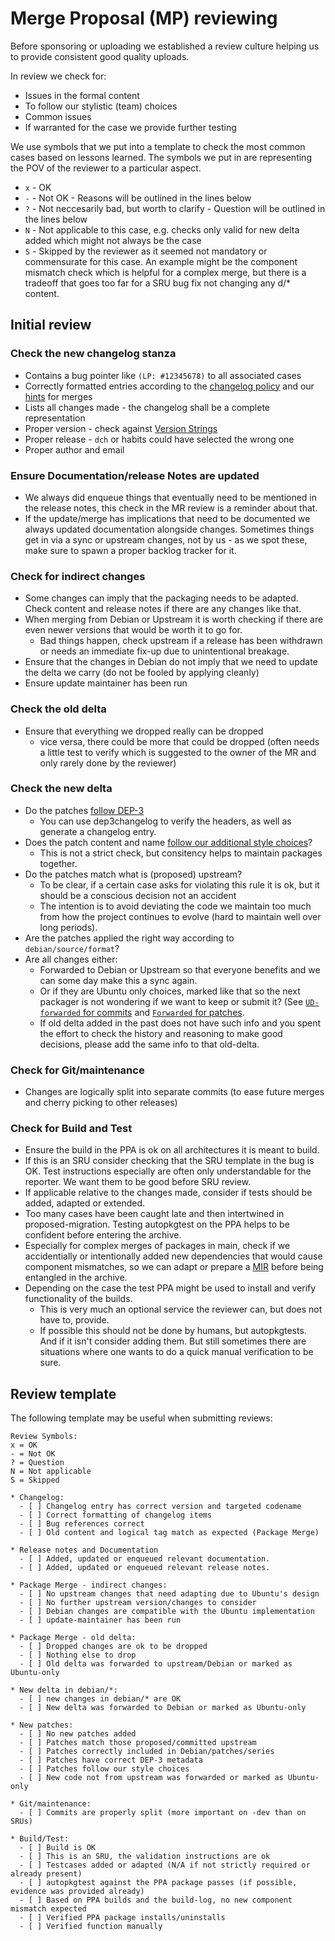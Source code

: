 # Merge Proposal (MP) reviewing

Before sponsoring or uploading we established a review culture helping us
to provide consistent good quality uploads.

In review we check for:
* Issues in the formal content
* To follow our stylistic (team) choices
* Common issues
* If warranted for the case we provide further testing

We use symbols that we put into a template to check the most common cases based
on lessons learned. The symbols we put in are representing the POV of the
reviewer to a particular aspect.

* `x` - OK
* `-` - Not OK - Reasons will be outlined in the lines below
* `?` - Not neccesarily bad, but worth to clarify - Question will be outlined in the lines below
* `N` - Not applicable to this case, e.g. checks only valid for new delta added which might not always be the case
* `S` - Skipped by the reviewer as it seemed not mandatory or commensurate for this case. An example might be the component mismatch check which is helpful for a complex merge, but there is a tradeoff that goes too far for a SRU bug fix not changing any d/* content.

## Initial review

### Check the new changelog stanza

* Contains a bug pointer like `(LP: #12345678)` to all associated cases
* Correctly formatted entries according to the [changelog policy](https://www.debian.org/doc/debian-policy/ch-source.html#debian-changelog-debian-changelog) and our [hints](PackageMerging.md#fix-the-changelog) for merges
* Lists all changes made - the changelog shall be a complete representation
* Proper version - check against [Version Strings](VersionStrings.md)
* Proper release - `dch` or habits could have selected the wrong one
* Proper author and email

### Ensure Documentation/release Notes are updated

* We always did enqueue things that eventually need to be mentioned in the release notes, this check in the MR review is a reminder about that.
* If the update/merge has implications that need to be documented we always updated documentation alongside changes. Sometimes things get in via a sync or upstream changes, not by us - as we spot these, make sure to spawn a proper backlog tracker for it.

### Check for indirect changes

* Some changes can imply that the packaging needs to be adapted. Check content and release notes if there are any changes like that.
* When merging from Debian or Upstream it is worth checking if there are even newer versions that would be worth it to go for.
  * Bad things happen, check upstream if a release has been withdrawn or needs an immediate fix-up due to unintentional breakage.
* Ensure that the changes in Debian do not imply that we need to update the delta we carry (do not be fooled by applying cleanly)
* Ensure update maintainer has been run

### Check the old delta

* Ensure that everything we dropped really can be dropped
  * vice versa, there could be more that could be dropped (often needs a little test to verify which is suggested to the owner of the MR and only rarely done by the reviewer)

### Check the new delta

* Do the patches [follow DEP-3](http://dep.debian.net/deps/dep3/)
  * You can use dep3changelog to verify the headers, as well as generate a changelog entry.
* Does the patch content and name [follow our additional style choices](DebianPatch.md)?
  * This is not a strict check, but consitency helps to maintain packages together.
* Do the patches match what is (proposed) upstream?
  * To be clear, if a certain case asks for violating this rule it is ok, but it should be a conscious decision not an accident
  * The intention is to avoid deviating the code we maintain too much from how the project continues to evolve (hard to maintain well over long periods).
* Are the patches applied the right way according to `debian/source/format`?
* Are all changes either:
  * Forwarded to Debian or Upstream so that everyone benefits and we can some day make this a sync again.
  * Or if they are Ubuntu only choices, marked like that so the next packager is not wondering if we want to keep or submit it? (See [`UD-forwarded` for commits](CommittingChanges.md#the-commit-message) and [`Forwarded` for patches](DebianPatch.md#the-patchfile-header).
  * If old delta added in the past does not have such info and you spent the effort to check the history and reasoning to make good decisions, please add the same info to that old-delta.

### Check for Git/maintenance

* Changes are logically split into separate commits (to ease future merges and cherry picking to other releases)

### Check for Build and Test

* Ensure the build in the PPA is ok on all architectures it is meant to build.
* If this is an SRU consider checking that the SRU template in the bug is OK. Test instructions especially are often only understandable for the reporter. We want them to be good before SRU review.
* If applicable relative to the changes made, consider if tests should be added, adapted or extended.
* Too many cases have been caught late and then intertwined in proposed-migration. Testing autopkgtest on the PPA helps to be confident before entering the archive.
* Especially for complex merges of packages in main, check if we accidentially or intentionally added new dependencies that would cause component mismatches, so we can adapt or prepare a [MIR](MainInclusion.md) before being entangled in the archive.
* Depending on the case the test PPA might be used to install and verify functionality of the builds.
  * This is very much an optional service the reviewer can, but does not have to, provide.
  * If possible this should not be done by humans, but autopkgtests. And if it isn't consider adding them. But still sometimes there are situations where one wants to do a quick manual verification to be sure.


## Review template

The following template may be useful when submitting reviews:

```
Review Symbols:
x = OK
- = Not OK
? = Question
N = Not applicable
S = Skipped

* Changelog:
  - [ ] Changelog entry has correct version and targeted codename
  - [ ] Correct formatting of changelog items
  - [ ] Bug references correct
  - [ ] Old content and logical tag match as expected (Package Merge)

* Release notes and Documentation
  - [ ] Added, updated or enqueued relevant documentation.
  - [ ] Added, updated or enqueued relevant release notes.

* Package Merge - indirect changes:
  - [ ] No upstream changes that need adapting due to Ubuntu's design
  - [ ] No further upstream version/changes to consider
  - [ ] Debian changes are compatible with the Ubuntu implementation
  - [ ] update-maintainer has been run

* Package Merge - old delta:
  - [ ] Dropped changes are ok to be dropped
  - [ ] Nothing else to drop
  - [ ] Old delta was forwarded to upstream/Debian or marked as Ubuntu-only

* New delta in debian/*:
  - [ ] new changes in debian/* are OK
  - [ ] New delta was forwarded to Debian or marked as Ubuntu-only

* New patches:
  - [ ] No new patches added
  - [ ] Patches match those proposed/committed upstream
  - [ ] Patches correctly included in Debian/patches/series
  - [ ] Patches have correct DEP-3 metadata
  - [ ] Patches follow our style choices
  - [ ] New code not from upstream was forwarded or marked as Ubuntu-only

* Git/maintenance:
  - [ ] Commits are properly split (more important on -dev than on SRUs)

* Build/Test:
  - [ ] Build is OK
  - [ ] This is an SRU, the validation instructions are ok
  - [ ] Testcases added or adapted (N/A if not strictly required or already present)
  - [ ] autopkgtest against the PPA package passes (if possible, evidence was provided already)
  - [ ] Based on PPA builds and the build-log, no new component mismatch expected
  - [ ] Verified PPA package installs/uninstalls
  - [ ] Verified function manually
```

